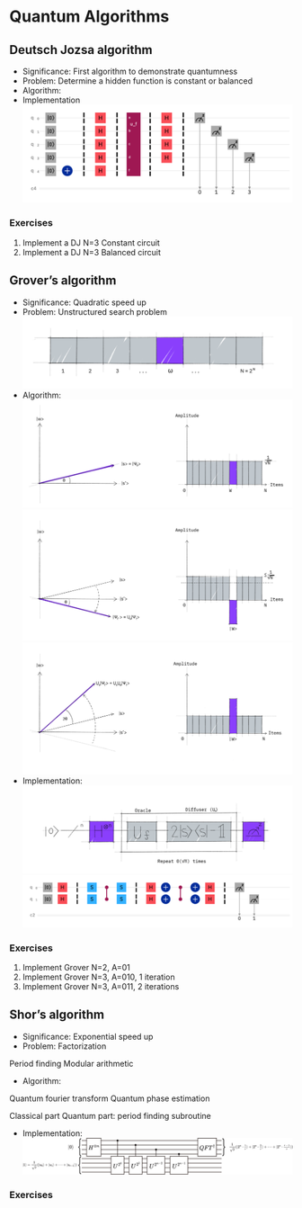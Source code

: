 # Quantum Algorithms

## Deutsch Jozsa algorithm

- Significance: First algorithm to demonstrate quantumness
- Problem: Determine a hidden function is constant or balanced
- Algorithm: 
- Implementation
![](images/dj_algorithm_circuit.png)
### Exercises

1. Implement a DJ N=3 Constant circuit
2. Implement a DJ N=3 Balanced circuit

## Grover’s algorithm

- Significance: Quadratic speed up
- Problem: Unstructured search problem
![](images/grover_unstructured_search.png)
- Algorithm: 
![](images/grover_step1.jpg)
![](images/grover_step2.jpg)
![](images/grover_step3.jpg)
- Implementation:
![](images/grover_circuit_high_level.png)
![](images/grover_n=2_a=00.png)
### Exercises
 
1. Implement Grover N=2, A=01
2. Implement Grover N=3, A=010, 1 iteration
3. Implement Grover N=3, A=011, 2 iterations

## Shor’s algorithm

- Significance: Exponential speed up
- Problem: Factorization

Period finding
Modular arithmetic


- Algorithm: 

Quantum fourier transform
Quantum phase estimation


Classical part
Quantum part: period finding subroutine

- Implementation:
![](images/shor_circuit.svg)
### Exercises

